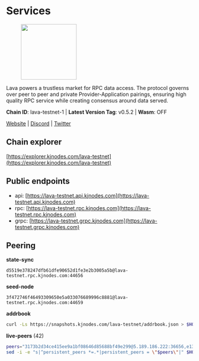 # Services

<figure><img src="https://raw.githubusercontent.com/kj89/testnet_manuals/main/pingpub/logos/lava.png" width="150" alt=""><figcaption></figcaption></figure>

Lava powers a trustless market for RPC data access. The protocol  governs over peer to peer and private Provider-Application pairings,  ensuring high quality RPC service while creating consensus around data served.

**Chain ID**: lava-testnet-1 | **Latest Version Tag**: v0.5.2 | **Wasm**: OFF

[Website](https://lavanet.xyz) | [Discord](https://discord.com/invite/Tbk5NxTCdA) | [Twitter](https://twitter.com/lavanetxyz)




## Chain explorer
[https://explorer.kjnodes.com/lava-testnet](https://explorer.kjnodes.com/lava-testnet)

## Public endpoints

* api: [https://lava-testnet.api.kjnodes.com](https://lava-testnet.api.kjnodes.com)
* rpc: [https://lava-testnet.rpc.kjnodes.com](https://lava-testnet.rpc.kjnodes.com)
* grpc: [https://lava-testnet.grpc.kjnodes.com](https://lava-testnet.grpc.kjnodes.com)

## Peering

**state-sync**

```text
d5519e378247dfb61dfe90652d1fe3e2b3005a5b@lava-testnet.rpc.kjnodes.com:44656
```

**seed-node**

```text
3f472746f46493309650e5a033076689996c8881@lava-testnet.rpc.kjnodes.com:44659
```

**addrbook**
```bash
curl -Ls https://snapshots.kjnodes.com/lava-testnet/addrbook.json > $HOME/.lava/config/addrbook.json
```

**live-peers** (42)
```bash
peers="3173b2d34ce415ee9a1bf08646d85688bf49e299@5.189.186.222:36656,e1383b216c42acc842193c5ac7321ce6c0d73db0@78.47.37.142:26656,a2afdc48785be73f208af349e78d632b5556cc01@5.75.226.151:26656,4732ed188fbe7603f81d9f4c825397277bb72217@5.75.235.195:26656,9a151159039fd8abce61ddb21e5342605787792b@5.75.228.39:26656,370ae92bd28701e0c1d8dc912ccf0d40fe0db3d5@157.90.245.166:26656,8a089094624f27698f365402a059b8b810532805@207.180.229.129:26656,e83c0fdeb2b0e258bb559d657d0907b63635127a@159.69.149.85:26656,821c9347c927db52138dcd4bb54478fdf17f273e@81.0.218.53:26656,4634ca7cefe997035440df1095915ed255e81296@49.12.189.98:26656,e268a2ce255d51a93e6ec89ee73c233bbaec70f4@49.12.185.46:26656,c0efea9152aed75fcf3022b8af45243818c59d6a@49.12.13.104:26656,ade02cddf71489b79a2054a7c6ba2cab8a0abb18@185.163.125.232:26656,c5c98017339ce6d4d5d2a4fd0fb1aaeb966ef0f7@65.108.124.57:36656,602c87226395588e141076abbc967945465bba8e@65.109.68.93:36656,5c2a752c9b1952dbed075c56c600c3a79b58c395@185.16.39.172:27066,f35a72a6ddf4e5cd045121b177ee54759e68163d@167.86.112.109:26656,acc3fe0b067e10b55c060b2f740d6193bf15a315@15.204.207.179:26656,0a94c7f8451841f51bfaf86668edd212f181735f@95.214.55.155:21656,d5ad7ae6caf54ef20a6dc04d30a55caac6c540c9@5.61.41.138:26656,3a0f10539eb8e0f46432564edaf6303bd67c18f3@23.88.71.247:26656,d53152e10f4de9e968eb98afc0f000343ebb3b02@135.181.115.115:33656,7a3ff12eda588f85ecb0da71def4bd736d65612f@95.217.224.252:26656,fb498cc17f301930cfd4d3b6e6261148c84e05e7@45.140.147.117:27656,4ad3f3731073a016fa0c99118b2a5a2d313928f5@207.180.233.148:26656,11d25deba9c655a7312716810e3975fe175ada01@5.161.58.198:26656,944389dd08321247c8ad687d904591a3d73d16c6@173.249.38.130:26656,8d0f563bc83453d2a2eacee1ed1b77467ef694bd@65.109.221.110:26656,c83d7b205b2e80bd9a33c13161bd39d520988455@38.242.139.189:26656,474e2436e097c28472a1fe269e1825762fa340d6@38.242.128.19:26656,bec79fab73dbbe345d8b26cdeeeee4ab83fdf80e@176.9.22.117:35656,1598a86c04a64d17fa15a07eb201f50c5d760842@75.119.136.106:26656,e711b6631c3e5bb2f6c389cbc5d422912b05316b@213.239.216.252:33256,2cb465a7c919321978f89701b4ae07ac505f7ad8@194.163.184.228:26656,dc1c37e340a191ac0eea7c561b4a3c8fba2ce80a@65.21.237.241:26656,a5e5a9ef106ac952d212a982beb90190b74ee394@75.119.130.1:38656,d9703df8c0e5eef6c0766217d611a13ed6ee8d95@88.99.33.248:26656,068a3bb999fca33824151c44ecb4d0fa2f3d9983@138.201.184.89:26656,c3ce722030eae6cb87f328d8fccabf169cdf904e@38.242.226.99:26656,d5519e378247dfb61dfe90652d1fe3e2b3005a5b@65.109.68.190:44656,7e68edc23e6c716b3248099dd1f03810a57975ef@65.109.92.150:34656,4b1dfa6c538de8d13a116bc68205636e42d6fbbd@146.190.82.119:26656"
sed -i -e "s|^persistent_peers *=.*|persistent_peers = \"$peers\"|" $HOME/.lava/config/config.toml
```

